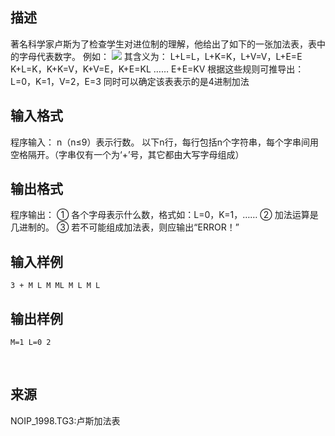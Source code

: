 ## 描述

著名科学家卢斯为了检查学生对进位制的理解，他给出了如下的一张加法表，表中的字母代表数字。 例如： <img border=0 src=http://60.191.162.158:8080/JudgeOnline/images/p1080.gif > 其含义为： L+L=L，L+K=K，L+V=V，L+E=E K+L=K，K+K=V，K+V=E，K+E=KL …… E+E=KV 根据这些规则可推导出：L=0，K=1，V=2，E=3 同时可以确定该表表示的是4进制加法 

## 输入格式

程序输入： n（n≤9）表示行数。 以下n行，每行包括n个字符串，每个字串间用空格隔开。（字串仅有一个为‘+’号，其它都由大写字母组成） 

## 输出格式

程序输出： ① 各个字母表示什么数，格式如：L=0，K=1，…… ② 加法运算是几进制的。 ③ 若不可能组成加法表，则应输出“ERROR！” 

## 输入样例

```plaintext
3 + M L M ML M L M L 
```

## 输出样例

```plaintext
M=1 L=0 2 
```



 

## 来源

NOIP_1998.TG3:卢斯加法表


